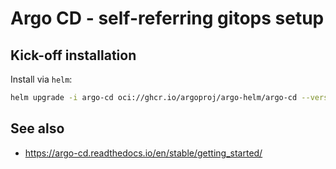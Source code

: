# Argo CD - self-referring gitops setup

## Kick-off installation

Install via `helm`:

```bash
helm upgrade -i argo-cd oci://ghcr.io/argoproj/argo-helm/argo-cd --version 6.7.10 -f values.kick-off.yaml -n argocd --create-namespace
```

## See also

* https://argo-cd.readthedocs.io/en/stable/getting_started/
